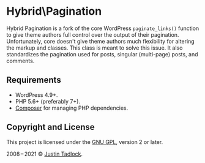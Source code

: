 # Hybrid\\Pagination

Hybrid Pagination is a fork of the core WordPress `paginate_links()` function to give theme authors full control over the output of their pagination. Unfortunately, core doesn't give theme authors much flexibility for altering the markup and classes. This class is meant to solve this issue.  It also standardizes the pagination used for posts, singular (multi-page) posts, and comments.

## Requirements

* WordPress 4.9+.
* PHP 5.6+ (preferably 7+).
* [Composer](https://getcomposer.org/) for managing PHP dependencies.

## Copyright and License

This project is licensed under the [GNU GPL](http://www.gnu.org/licenses/old-licenses/gpl-2.0.html), version 2 or later.

2008&thinsp;&ndash;&thinsp;2021 &copy; [Justin Tadlock](https://themehybrid.com).
